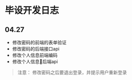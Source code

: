 # 毕设开发日志

## 04.27
+ 修改密码的前端的表单验证
+ 修改密码的后端接口api
+ 修改个人信息前端编码
+ 修改个人信息后端api

> 注意： 修改密码之后要退出登录，并提示用户重新登录